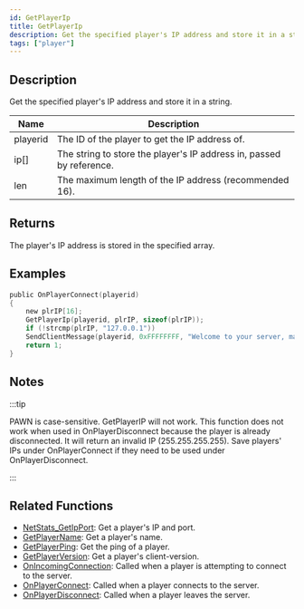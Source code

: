 ```yaml
---
id: GetPlayerIp
title: GetPlayerIp
description: Get the specified player's IP address and store it in a string.
tags: ["player"]
---
```


## Description

Get the specified player's IP address and store it in a string.

| Name     | Description                                                          |
| -------- | -------------------------------------------------------------------- |
| playerid | The ID of the player to get the IP address of.                       |
| ip[]     | The string to store the player's IP address in, passed by reference. |
| len      | The maximum length of the IP address (recommended 16).               |

## Returns

The player's IP address is stored in the specified array.

## Examples

```c
public OnPlayerConnect(playerid)
{
    new plrIP[16];
    GetPlayerIp(playerid, plrIP, sizeof(plrIP));
    if (!strcmp(plrIP, "127.0.0.1"))
    SendClientMessage(playerid, 0xFFFFFFFF, "Welcome to your server, master :)");
    return 1;
}
```

## Notes

:::tip

PAWN is case-sensitive. GetPlayerIP will not work. This function does not work when used in OnPlayerDisconnect because the player is already disconnected. It will return an invalid IP (255.255.255.255). Save players' IPs under OnPlayerConnect if they need to be used under OnPlayerDisconnect.

:::

## Related Functions

- [NetStats_GetIpPort](NetStats_GetIpPort): Get a player's IP and port.
- [GetPlayerName](GetPlayerName): Get a player's name.
- [GetPlayerPing](GetPlayerPing): Get the ping of a player.
- [GetPlayerVersion](GetPlayerVerion): Get a player's client-version.
- [OnIncomingConnection](../callbacks/OnIncomingConnection): Called when a player is attempting to connect to the server.
- [OnPlayerConnect](../callbacks/OnPlayerConnect): Called when a player connects to the server.
- [OnPlayerDisconnect](../callbacks/OnPlayerDisconnect): Called when a player leaves the server.
